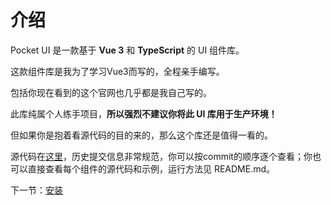 # 介绍

Pocket UI 是一款基于 **Vue 3** 和 **TypeScript** 的 UI 组件库。

这款组件库是我为了学习Vue3而写的，全程亲手编写。

包括你现在看到的这个官网也几乎都是我自己写的。

此库纯属个人练手项目，**所以强烈不建议你将此 UI 库用于生产环境！**

但如果你是抱着看源代码的目的来的，那么这个库还是值得一看的。

源代码在[这里](https://github.com/xiaoxiaoxiannv/pocket-ui)，历史提交信息非常规范，你可以按commit的顺序逐个查看；你也可以直接查看每个组件的源代码和示例，运行方法见 README.md。

下一节：[安装](#/doc/install)